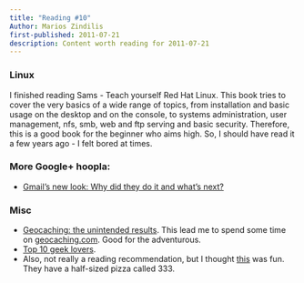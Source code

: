 ```yaml
---
title: "Reading #10"
Author: Marios Zindilis
first-published: 2011-07-21
description: Content worth reading for 2011-07-21
---
```


<h3>Linux</h3>
I finished reading Sams - Teach yourself Red Hat Linux. This book tries to cover the very basics of a wide range of topics, from installation and basic usage on the desktop and on the console, to systems administration, user management, nfs, smb, web and ftp serving and basic security. Therefore, this is a good book for the beginner who aims high. So, I should have read it a few years ago - I felt bored at times.

<h3>More Google+ hoopla:</h3>
<ul><li><a href="http://www.techrepublic.com/blog/google-in-the-enterprise/gmail-8217s-new-look-why-did-they-do-it-and-what-8217s-next/174">Gmail’s new look: Why did they do it and what’s next?</a></li>
</ul>
<h3>Misc</h3>
<ul><li><a href="http://www.bbc.co.uk/news/uk-england-leeds-14039229">Geocaching: the unintended results</a>. This lead me to spend some time on <a href="http://www.geocaching.com/">geocaching.com</a>. Good for the adventurous.</li>
<li><a href="http://asia.cnet.com/top-10-geek-lovers-61990429.htm">Top 10 geek lovers</a>.</li>
<li>Also, not really a reading recommendation, but I thought <a href="http://hellpizza.com/">this</a> was fun. They have a half-sized pizza called 333.</li>
</ul>
